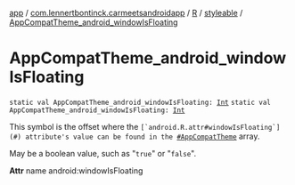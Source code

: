 [app](../../../index.md) / [com.lennertbontinck.carmeetsandroidapp](../../index.md) / [R](../index.md) / [styleable](index.md) / [AppCompatTheme_android_windowIsFloating](./-app-compat-theme_android_window-is-floating.md)

# AppCompatTheme_android_windowIsFloating

`static val AppCompatTheme_android_windowIsFloating: `[`Int`](https://kotlinlang.org/api/latest/jvm/stdlib/kotlin/-int/index.html)
`static val AppCompatTheme_android_windowIsFloating: `[`Int`](https://kotlinlang.org/api/latest/jvm/stdlib/kotlin/-int/index.html)

This symbol is the offset where the ``[`android.R.attr#windowIsFloating`](#) attribute's value can be found in the ``[`#AppCompatTheme`](-app-compat-theme.md) array.

May be a boolean value, such as "`true`" or "`false`".

**Attr**
name android:windowIsFloating

